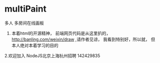 multiPaint
==========

多人 多房间在线画板

1. 本着html的开源精神， 前端网页代码是从这里扒的， http://banling.com/weixin/draw ,请作者见谅， 我看到特别好，所以就，
但本人绝对本着学习的目的

2.欢迎加入 NodeJS北京上海杭州招聘 142429835

